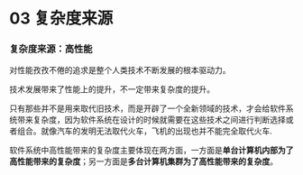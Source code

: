 # 03 复杂度来源

### 复杂度来源：高性能

对性能孜孜不倦的追求是整个人类技术不断发展的根本驱动力。

技术发展带来了性能上的提升，不一定带来复杂度的提升。

只有那些并不是用来取代旧技术，而是开辟了一个全新领域的技术，才会给软件系统带来复杂度，因为软件系统在设计的时候就需要在这些技术之间进行判断选择或者组合。就像汽车的发明无法取代火车，飞机的出现也并不能完全取代火车.

软件系统中高性能带来的复杂度主要体现在两方面，一方面是**单台计算机内部为了高性能带来的复杂度**；另一方面是**多台计算机集群为了高性能带来的复杂度**。

